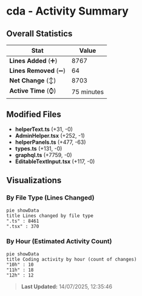# cda - Activity Summary 

## Overall Statistics

| Stat                   | Value                                                             |
| ---------------------- | ----------------------------------------------------------------- |
| **Lines Added** (➕)   | 8767                                          |
| **Lines Removed** (➖) | 64                                        |
| **Net Change** (↕)    | 8703                |
| **Active Time** (⌚)   | 75 minutes |


## Modified Files
- **helperText.ts** (+31, -0)
- **AdminHelper.tsx** (+252, -1)
- **helperPanels.ts** (+477, -63)
- **types.ts** (+131, -0)
- **graphql.ts** (+7759, -0)
- **EditableTextInput.tsx** (+117, -0)

## Visualizations

### By File Type (Lines Changed)

```mermaid
pie showData
title Lines changed by file type
".ts" : 8461
".tsx" : 370
```

### By Hour (Estimated Activity Count)

```mermaid
pie showData
title Coding activity by hour (count of changes)
"10h" : 10
"11h" : 18
"12h" : 12
```


> **Last Updated:** 14/07/2025, 12:35:46